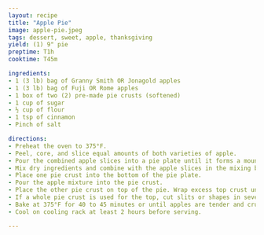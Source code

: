 ```yaml
---
layout: recipe
title: "Apple Pie"
image: apple-pie.jpeg
tags: dessert, sweet, apple, thanksgiving
yield: (1) 9" pie
preptime: T1h
cooktime: T45m

ingredients:
- 1 (3 lb) bag of Granny Smith OR Jonagold apples
- 1 (3 lb) bag of Fuji OR Rome apples
- 1 box of two (2) pre-made pie crusts (softened)
- 1 cup of sugar
- ½ cup of flour
- 1 tsp of cinnamon
- Pinch of salt

directions:
- Preheat the oven to 375°F.
- Peel, core, and slice equal amounts of both varieties of apple.
- Pour the combined apple slices into a pie plate until it forms a mound. Move that amount of apple slices to a large mixing bowl.
- Mix dry ingredients and combine with the apple slices in the mixing bowl.
- Place one pie crust into the bottom of the pie plate.
- Pour the apple mixture into the pie crust.
- Place the other pie crust on top of the pie. Wrap excess top crust under bottom crust edge, pressing edges together to seal; flute.
- If a whole pie crust is used for the top, cut slits or shapes in several places in the top crust.
- Bake at 375°F for 40 to 45 minutes or until apples are tender and crust is golden brown. Cover edge of crust with 2- to 3-inch wide strips of foil after first 15 to 20 minutes of baking to prevent excessive browning.
- Cool on cooling rack at least 2 hours before serving.

---
```


